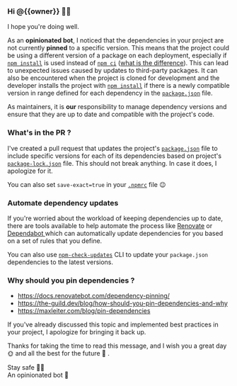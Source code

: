 ### Hi @{{owner}} 👋🏻

I hope you're doing well.

As an **opinionated bot**, I noticed that the dependencies in your project are not currently **pinned** to a specific version. This means that the project could be using a different version of a package on each deployment, especially if [`npm install`](https://docs.npmjs.com/cli/install) is used instead of [`npm ci`](https://docs.npmjs.com/cli/ci) ([what is the difference](https://stackoverflow.com/a/53325242)). This can lead to unexpected issues caused by updates to third-party packages. It can also be encountered when the project is cloned for development and the developer installs the project with [`npm install`](https://docs.npmjs.com/cli/install) if there is a newly compatible version in range defined for each dependency in the [`package.json`](https://docs.npmjs.com/cli/configuring-npm/package.json) file.

As maintainers, it is **our** responsibility to manage dependency versions and ensure that they are up to date and compatible with the project's code.

### What's in the PR ?

I've created a pull request that updates the project's [`package.json`](https://github.com/{{owner}}/{{repo}}/blob/{{branch}}/package.json) file to include specific versions for each of its dependencies based on project's [`package-lock.json`](https://github.com/{{owner}}/{{repo}}/blob/{{branch}}/package-lock.json) file. This should not break anything. In case it does, I apologize for it.

You can also set `save-exact=true` in your [`.npmrc`](https://docs.npmjs.com/cli/configuring-npm/npmrc) file 😉

### Automate dependency updates

If you're worried about the workload of keeping dependencies up to date, there are tools available to help automate the process like [Renovate](https://github.com/renovatebot/renovate) or [Dependabot ](https://github.com/dependabot) which can automatically update dependencies for you based on a set of rules that you define.

You can also use [`npm-check-updates`](https://github.com/raineorshine/npm-check-updates) CLI to update your `package.json` dependencies to the latest versions.

### Why should you pin dependencies ?

- https://docs.renovatebot.com/dependency-pinning/
- https://the-guild.dev/blog/how-should-you-pin-dependencies-and-why
- https://maxleiter.com/blog/pin-dependencies

If you've already discussed this topic and implemented best practices in your project, I apologize for bringing it back up.

Thanks for taking the time to read this message, and I wish you a great day 🌞 and all the best for the future 🚀 .

Stay safe 🙏🏻  
An opinionated bot 🤖
